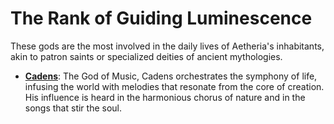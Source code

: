 # **The Rank of Guiding Luminescence**
These gods are the most involved in the daily lives of Aetheria's inhabitants, akin to patron saints or specialized deities of ancient mythologies.

- **[Cadens](../Cadens.md)**: The God of Music, Cadens orchestrates the symphony of life, infusing the world with melodies that resonate from the core of creation. His influence is heard in the harmonious chorus of nature and in the songs that stir the soul.